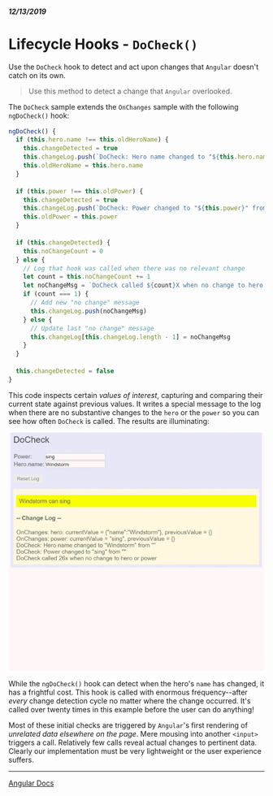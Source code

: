 ##### 12/13/2019
# Lifecycle Hooks - `DoCheck()`
Use the `DoCheck` hook to detect and act upon changes that `Angular` doesn't catch on its own.

  > Use this method to detect a change that `Angular` overlooked.

The `DoCheck` sample extends the `OnChanges` sample with the following `ngDoCheck()` hook:

```ts
ngDoCheck() {
  if (this.hero.name !== this.oldHeroName) {
    this.changeDetected = true
    this.changeLog.push(`DoCheck: Hero name changed to "${this.hero.name}" from "${this.oldHeroName}".`)
    this.oldHeroName = this.hero.name
  }

  if (this.power !== this.oldPower) {
    this.changeDetected = true
    this.changeLog.push(`DoCheck: Power changed to "${this.power}" from "${this.oldPower}".`)
    this.oldPower = this.power
  }

  if (this.changeDetected) {
    this.noChangeCount = 0
  } else {
    // Log that hook was called when there was no relevant change
    let count = this.noChangeCount += 1
    let noChangeMsg = `DoCheck called ${count}X when no change to hero or power.`
    if (count === 1) {
      // Add new "no change" message
      this.changeLog.push(noChangeMsg)
    } else {
      // Update last "no change" message
      this.changeLog[this.changeLog.length - 1] = noChangeMsg
    }
  }

  this.changeDetected = false
}
```

This code inspects certain _values of interest_, capturing and comparing their current state against previous values.  It writes a special message to the log when there are no substantive changes to the `hero` or the `power` so you can see how often `DoCheck` is called.  The results are illuminating:

![DoCheck](../../../Assets/doCheckDemo.gif)

While the `ngDoCheck()` hook can detect when the hero's `name` has changed, it has a frightful cost.  This hook is called with enormous frequency--after _every_ change detection cycle no matter where the change occurred.  It's called over twenty times in this example before the user can do anything!

Most of these initial checks are triggered by `Angular`'s first rendering of _unrelated data elsewhere on the page_.  Mere mousing into another `<input>` triggers a call.  Relatively few calls reveal actual changes to pertinent data.  Clearly our implementation must be very lightweight or the user experience suffers.

---

[Angular Docs](https://angular.io/guide/lifecycle-hooks#docheck)